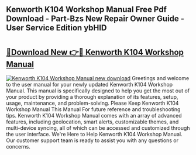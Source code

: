 ## Kenworth K104 Workshop Manual Free Pdf Download - Part-Bzs New Repair Owner Guide - User Service Edition ybHID

# <h2><a href="http://bc7901.oget.top/?id=Kenworth+K104+Workshop+Manual">🔗Download New 👉🔴 Kenworth K104 Workshop Manual</a></h2>

[![Kenworth K104 Workshop Manual new download](https://i.imgur.com/5g1atiW.png)](http://bc7901.oget.top/?id=Kenworth+K104+Workshop+Manual)
Greetings and welcome to the user manual for your newly updated Kenworth K104 Workshop Manual. This manual is specifically designed to help you get the most out of your product by providing a thorough explanation of its features, setup, usage, maintenance, and problem-solving. Please Keep Kenworth K104 Workshop Manual This Manual For future reference and troubleshooting tips. Kenworth K104 Workshop Manual comes with an array of advanced features, including geolocation, smart alerts, customizable themes, and multi-device syncing, all of which can be accessed and customized through the user interface. We're Here to Help Kenworth K104 Workshop Manual. Our customer support team is ready to assist you with any questions or concerns.
